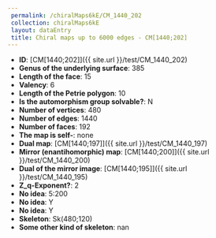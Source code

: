 ```yaml
--- 
 permalink: /chiralMaps6kE/CM_1440_202 
 collection: chiralMaps6kE
 layout: dataEntry
 title: Chiral maps up to 6000 edges - CM[1440;202]
---
```


- **ID**: [CM[1440;202]]({{ site.url }}/test/CM_1440_202)
- **Genus of the underlying surface**: 385
- **Length of the face**: 15
- **Valency**: 6
- **Length of the Petrie polygon**: 10
- **Is the automorphism group solvable?**: N
- **Number of vertices**: 480
- **Number of edges**: 1440
- **Number of faces**: 192
- **The map is self-**: none
- **Dual map**: [CM[1440;197]]({{ site.url }}/test/CM_1440_197)
- **Mirror (enantihomorphic) map**: [CM[1440;200]]({{ site.url }}/test/CM_1440_200)
- **Dual of the mirror image**: [CM[1440;195]]({{ site.url }}/test/CM_1440_195)
- **Z_q-Exponent?**: 2
- **No idea**:  5:200
- **No idea**: Y
- **No idea**: Y
- **Skeleton**: Sk(480;120)
- **Some other kind of skeleton**: nan
